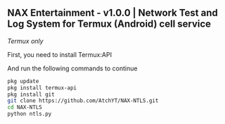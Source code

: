 ## NAX Entertainment - v1.0.0 | Network Test and Log System for Termux (Android) cell service

*Termux only*

First, you need to install Termux:API

And run the following commands to continue

```bash
pkg update
pkg install termux-api
pkg install git
git clone https://github.com/AtchYT/NAX-NTLS.git
cd NAX-NTLS
python ntls.py
